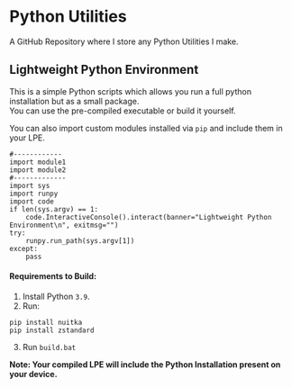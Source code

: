 # Python Utilities
A GitHub Repository where I store any Python Utilities I make.

## Lightweight Python Environment
This is a simple Python scripts which allows you run a full python installation but as a small package.      
You can use the pre-compiled executable or build it yourself.    

You can also import custom modules installed via `pip` and include them in your LPE.
```
#------------
import module1
import module2
#-------------
import sys
import runpy
import code
if len(sys.argv) == 1: 
    code.InteractiveConsole().interact(banner="Lightweight Python Environment\n", exitmsg="")
try:
    runpy.run_path(sys.argv[1])
except:
    pass    
```    

#### Requirements to Build:
1. Install Python `3.9`.
2. Run:
```
pip install nuitka
pip install zstandard
```
3. Run `build.bat`

**Note: Your compiled LPE will include the Python Installation present on your device.**

